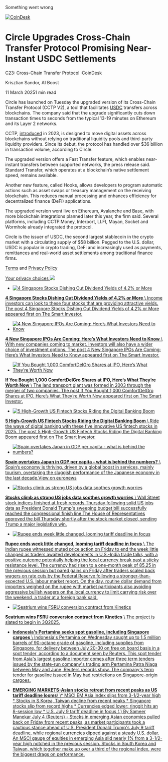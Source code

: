 Something went wrong

[![CoinDesk](https://s.yimg.com/ny/api/res/1.2/EX8xchxStl66vjKEfnno9Q--/YXBwaWQ9aGlnaGxhbmRlcjt3PTI1NDtoPTQ4O2NmPXdlYnA-/https://s.yimg.com/os/creatr-uploaded-images/2022-08/0f36fba0-1cea-11ed-bee7-af68ceb219c6)](https://www.coindesk.com/ "CoinDesk")

# Circle Upgrades Cross-Chain Transfer Protocol Promising Near-Instant USDC Settlements

C23: Cross-Chain Transfer Protocol ·CoinDesk

Krisztian Sandor, AI Boost

11 March 20251 min read

Circle has launched on Tuesday the upgraded version of its Cross-Chain Transfer Protocol (CCTP V2), a tool that facilitates [USDC](https://www.coindesk.com/price/usd-coin) transfers across blockchains. The company said that the upgrade significantly cuts down transaction times to seconds from the typical 13-19 minutes on Ethereum and its Layer 2 networks.

CCTP, [introduced](https://www.coindesk.com/tech/2023/04/26/circle-unveils-new-method-for-moving-usdc-between-blockchains) in 2023, is designed to move digital assets across blockchains without relying on traditional liquidity pools and third-party liquidity providers. Since its debut, the protocol has handled over $36 billion in transaction volume, according to Circle.

The upgraded version offers a Fast Transfer feature, which enables near-instant transfers between supported networks, the press release said. Standard Transfer, which operates at a blockchain’s native settlement speed, remains available.

Another new feature, called Hooks, allows developers to program automatic actions such as asset swaps or treasury management on the receiving blockchain. This reduces manual processing and enhances efficiency for decentralized finance (DeFi) applications.

The upgraded version went live on Ethereum, Avalanche and Base, with more blockchain integrations planned later this year, the firm said. Several platforms, including CCTP.Money, Interport, LI.FI, Mayan, Socket and Wormhole already integrated the protocol.

Circle is the issuer of USDC, the second largest stablecoin in the crypto market with a circulating supply of $58 billion. Pegged to the U.S. dollar, USDC is popular in crypto trading, DeFi and increasingly used as payments, remittances and real-world asset settlements among traditional finance firms.

[Terms](https://guce.yahoo.com/terms?locale=en-SG) and [Privacy Policy](https://guce.yahoo.com/privacy-policy?locale=en-SG)

[Your privacy choices ![](https://s.yimg.com/dv/static/siteApp/img/privacy-choice-control.png)](https://guce.yahoo.com/state-controls?locale=en-SG&state=VA)

- [![4 Singapore Stocks Dishing Out Dividend Yields of 4.2% or More](<Base64-Image-Removed>)](https://sg.finance.yahoo.com/news/4-singapore-stocks-dishing-dividend-093000525.html "4 Singapore Stocks Dishing Out Dividend Yields of 4.2% or More")

[**4 Singapore Stocks Dishing Out Dividend Yields of 4.2% or More** \\
Income investors can look to these four stocks that are providing attractive yields. The post 4 Singapore Stocks Dishing Out Dividend Yields of 4.2% or More appeared first on The Smart Investor.](https://sg.finance.yahoo.com/news/4-singapore-stocks-dishing-dividend-093000525.html "4 Singapore Stocks Dishing Out Dividend Yields of 4.2% or More")

- [![4 New Singapore IPOs Are Coming: Here’s What Investors Need to Know](<Base64-Image-Removed>)](https://sg.finance.yahoo.com/news/4-singapore-ipos-coming-investors-233000205.html "4 New Singapore IPOs Are Coming: Here’s What Investors Need to Know")

[**4 New Singapore IPOs Are Coming: Here’s What Investors Need to Know** \\
With new companies coming to market, investors will also have a wider choice of investment options. The post 4 New Singapore IPOs Are Coming: Here’s What Investors Need to Know appeared first on The Smart Investor.](https://sg.finance.yahoo.com/news/4-singapore-ipos-coming-investors-233000205.html "4 New Singapore IPOs Are Coming: Here’s What Investors Need to Know")

- [![If You Bought 1,000 ComfortDelGro Shares at IPO, Here’s What They’re Worth Now](<Base64-Image-Removed>)](https://sg.finance.yahoo.com/news/bought-1-000-comfortdelgro-shares-233000899.html "If You Bought 1,000 ComfortDelGro Shares at IPO, Here’s What They’re Worth Now")

[**If You Bought 1,000 ComfortDelGro Shares at IPO, Here’s What They’re Worth Now** \\
The land transport giant was formed in 2003 through the merger of two companies. The post If You Bought 1,000 ComfortDelGro Shares at IPO, Here’s What They’re Worth Now appeared first on The Smart Investor.](https://sg.finance.yahoo.com/news/bought-1-000-comfortdelgro-shares-233000899.html "If You Bought 1,000 ComfortDelGro Shares at IPO, Here’s What They’re Worth Now")

- [![5 High-Growth US Fintech Stocks Riding the Digital Banking Boom](<Base64-Image-Removed>)](https://sg.finance.yahoo.com/news/5-high-growth-us-fintech-033000368.html "5 High-Growth US Fintech Stocks Riding the Digital Banking Boom")

[**5 High-Growth US Fintech Stocks Riding the Digital Banking Boom** \\
Ride the wave of digital banking with these five innovative US fintech stocks in 2025. The post 5 High-Growth US Fintech Stocks Riding the Digital Banking Boom appeared first on The Smart Investor.](https://sg.finance.yahoo.com/news/5-high-growth-us-fintech-033000368.html "5 High-Growth US Fintech Stocks Riding the Digital Banking Boom")

- [![Spain overtakes Japan in GDP per capita - what is behind the numbers?](<Base64-Image-Removed>)](https://sg.finance.yahoo.com/news/spain-overtakes-japan-gdp-per-091401574.html "Spain overtakes Japan in GDP per capita - what is behind the numbers?")

[**Spain overtakes Japan in GDP per capita - what is behind the numbers?** \\
Spain’s economy is thriving, driven by a global boost in services, mainly tourism, overtaking the sluggish performance of the Japanese economy in the last decade.View on euronews](https://sg.finance.yahoo.com/news/spain-overtakes-japan-gdp-per-091401574.html "Spain overtakes Japan in GDP per capita - what is behind the numbers?")

- [![Stocks climb as strong US jobs data soothes growth worries](<Base64-Image-Removed>)](https://sg.finance.yahoo.com/news/asian-stocks-mixed-traders-shrug-030906891.html "Stocks climb as strong US jobs data soothes growth worries")

[**Stocks climb as strong US jobs data soothes growth worries** \\
Wall Street stock indices finished at fresh records Thursday following solid US jobs data as President Donald Trump's sweeping budget bill successfully reached the congressional finish line.The House of Representatives approved the bill Thursday shortly after the stock market closed, sending Trump a major legislative win.](https://sg.finance.yahoo.com/news/asian-stocks-mixed-traders-shrug-030906891.html "Stocks climb as strong US jobs data soothes growth worries")

- [![Rupee ends week little changed, looming tariff deadline in focus](<Base64-Image-Removed>)](https://sg.finance.yahoo.com/news/rupee-weaken-rare-positive-news-025533518.html "Rupee ends week little changed, looming tariff deadline in focus")

[**Rupee ends week little changed, looming tariff deadline in focus** \\
The Indian rupee witnessed muted price action on Friday to end the week little changed as traders awaited developments in U.S.-India trade talks, with a positive outcome potentially helping the local currency break past a sticky resistance level. The currency had risen to a one-month peak of 85.25 in the previous session but pared gains on Friday after traders scaled back wagers on rate cuts by the Federal Reserve following a stronger-than-expected U.S. labour market report. On the day, routine dollar demand from importers weighed on the rupee with market participants also avoiding aggressive bullish wagers on the local currency to limit carrying risk over the weekend, a trader at a foreign bank said.](https://sg.finance.yahoo.com/news/rupee-weaken-rare-positive-news-025533518.html "Rupee ends week little changed, looming tariff deadline in focus")

- [![Seatrium wins FSRU conversion contract from Kinetics](<Base64-Image-Removed>)](https://sg.finance.yahoo.com/news/seatrium-wins-fsru-conversion-contract-165904880.html "Seatrium wins FSRU conversion contract from Kinetics")

[**Seatrium wins FSRU conversion contract from Kinetics** \\
The project is slated to begin in 3Q2025.](https://sg.finance.yahoo.com/news/seatrium-wins-fsru-conversion-contract-165904880.html "Seatrium wins FSRU conversion contract from Kinetics")

- [**Indonesia's Pertamina seeks spot gasoline, including Singapore cargoes** \\
Indonesia's Pertamina on Wednesday sought up to 1.5 million barrels of 90-octane grade of gasoline, including supplies from Singapore, for delivery between July 20-30 on free on board basis in a spot tender, according to a document seen by Reuters. This spot tender from Asia's largest gasoline importer comes after three term tenders issued by the state-run company's trading arm Pertamina Patra Niaga between May and June, Reuters records show. The company's term tender for gasoline issued in May had restrictions on Singapore-origin cargoes.](https://sg.finance.yahoo.com/news/indonesias-pertamina-seeks-spot-gasoline-113452762.html "Indonesia's Pertamina seeks spot gasoline, including Singapore cargoes")

- [**EMERGING MARKETS-Asian stocks retreat from recent peaks as US tariff deadline looms**\\
\\* MSCI EM Asia index slips from 3-1/2-year high \* Stocks in S.Korea, Taiwan decline from recent peaks \* Singapore stocks slip from record highs \* Currencies edged lower; ringgit hits an 8-session low \* U.S. July 9 tariff deadline in focus (.) By Sameer Manekar July 4 (Reuters) - Stocks in emerging Asian economies pulled back on Friday from recent peaks, as market participants took a cautious stance ahead of U.S. President Donald Trump's July 9 tariff deadline, while regional currencies dipped against a steady U.S. dollar. An MSCI gauge of equities in emerging Asia slid nearly 1% from a 3-1/2-year high notched in the previous session. Stocks in South Korea and Taiwan, which together make up over a third of the regional index, were the biggest drags on performance.](https://sg.finance.yahoo.com/news/emerging-markets-asian-stocks-retreat-043846993.html "EMERGING MARKETS-Asian stocks retreat from recent peaks as US tariff deadline looms")